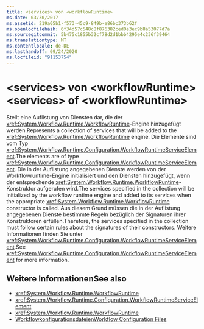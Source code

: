 ```yaml
---
title: <services> von <workflowRuntime>
ms.date: 03/30/2017
ms.assetid: 219a05b1-f573-45c9-849b-e86bc373b62f
ms.openlocfilehash: 6f34d57c548c8f876382ced0e3ec9b8a53077d7a
ms.sourcegitcommit: 5b475c1855b32cf78d2d1bbb4295e4c236f39464
ms.translationtype: MT
ms.contentlocale: de-DE
ms.lasthandoff: 09/24/2020
ms.locfileid: "91153754"
---
```

# <a name="services-of-workflowruntime"></a><span data-ttu-id="d8a96-102">\<services> von \<workflowRuntime></span><span class="sxs-lookup"><span data-stu-id="d8a96-102">\<services> of \<workflowRuntime></span></span>

<span data-ttu-id="d8a96-103">Stellt eine Auflistung von Diensten dar, die der <xref:System.Workflow.Runtime.WorkflowRuntime>-Engine hinzugefügt werden.</span><span class="sxs-lookup"><span data-stu-id="d8a96-103">Represents a collection of services that will be added to the <xref:System.Workflow.Runtime.WorkflowRuntime> engine.</span></span> <span data-ttu-id="d8a96-104">Die Elemente sind vom Typ <xref:System.Workflow.Runtime.Configuration.WorkflowRuntimeServiceElement>.</span><span class="sxs-lookup"><span data-stu-id="d8a96-104">The elements are of type <xref:System.Workflow.Runtime.Configuration.WorkflowRuntimeServiceElement>.</span></span>  <span data-ttu-id="d8a96-105">Die in der Auflistung angegebenen Dienste werden von der Workflowruntime-Engine initialisiert und den Diensten hinzugefügt, wenn der entsprechende <xref:System.Workflow.Runtime.WorkflowRuntime>-Konstruktor aufgerufen wird.</span><span class="sxs-lookup"><span data-stu-id="d8a96-105">The services specified in the collection will be initialized by the workflow runtime engine and added to its services when the appropriate <xref:System.Workflow.Runtime.WorkflowRuntime> constructor is called.</span></span> <span data-ttu-id="d8a96-106">Aus diesem Grund müssen die in der Auflistung angegebenen Dienste bestimmte Regeln bezüglich der Signaturen ihrer Konstruktoren erfüllen.</span><span class="sxs-lookup"><span data-stu-id="d8a96-106">Therefore, the services specified in the collection must follow certain rules about the signatures of their constructors.</span></span> <span data-ttu-id="d8a96-107">Weitere Informationen finden Sie unter <xref:System.Workflow.Runtime.Configuration.WorkflowRuntimeServiceElement>.</span><span class="sxs-lookup"><span data-stu-id="d8a96-107">See <xref:System.Workflow.Runtime.Configuration.WorkflowRuntimeServiceElement> for more information.</span></span>  
  
## <a name="see-also"></a><span data-ttu-id="d8a96-108">Weitere Informationen</span><span class="sxs-lookup"><span data-stu-id="d8a96-108">See also</span></span>

- <xref:System.Workflow.Runtime.WorkflowRuntime>
- <xref:System.Workflow.Runtime.Configuration.WorkflowRuntimeServiceElement>
- <xref:System.Workflow.Runtime.WorkflowRuntime>
- <span data-ttu-id="d8a96-109">[Workflowkonfigurationsdateien](/previous-versions/dotnet/netframework-3.5/ms732240(v=vs.90))</span><span class="sxs-lookup"><span data-stu-id="d8a96-109">[Workflow Configuration Files](/previous-versions/dotnet/netframework-3.5/ms732240(v=vs.90))</span></span>
